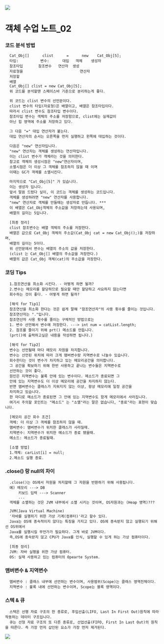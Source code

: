 
<img src="https://capsule-render.vercel.app/api?type=waving&color=0:ed9d0b,100:f94001&height=200&section=header&text=객체_02&fontSize=70" />

# 객체 수업 노트_02
### 코드 분석 방법
      Cat_Obj[]      clist      =      new    Cat_Obj[5];
      타입:          변수:      대입   객체    생성자
      참조타입       참조변수   연산자  생성
      자료형을                          연산자
      저장할 
      배열
      Cat_Obj[] clist = new Cat_Obj[5]; 
      위 코드를 분석할땐 스페이스바 기준으로 분리하는게 좋다. 

      위 코드는 clist 변수의 선언문이다.
      clist 변수의 타입(자료형)은 배열이고, 배열은 참조타입이다.
      따라서 clist 변수도 참조타입 변수이다.
      참조타입 변수는 객체의 주소를 저장함으로, clist에는 실재값이
      아닌 힙 영역에 주소를 저장하고 있다.

      그 다음 "=" 대입 연산자가 붙는다.
      대입 연산자의 순서는 오른쪽을 먼저 실행하고 왼쪽에 대입하는 것이다.

      다음은 "new" 연산자입니다.
      "new" 연산자는 객체를 생성하는 연산자입니다.
      이는 clist 변수가 객체라는 것을 의미한다.
      참고로 객체의 생성시점은 "new"연산자이며,
      소멸시점은 더 이상 그 객체를 참조하지 않을 때 이며
      이때는 GC가 객체를 소멸시킨다.

      마지막으로 "Cat_Obj[5]" 가 있습니다.
      이는 생성자 입니다.
      앞서 말씀 드렸다 싶이, 이 코드는 객체를 생성하는 코드입니다.
      객체를 생성하려면 "new" 연산자를 사용합니다.
      "new" 연산자로 객체를 만들때는 생성자로 만듭니다. ***
      이 배열은 Cat_Obj객체의 주소값을 저장하는데 사용되며, 
      배열의 길이는 5입니다.

      [최종 정리]
      clist 참조변수는 배열 객체의 주소를 저장한다.
      배열은 값으로 Cat_Obj 객체의 주소값(Cat_Obj cat = new Cat_Obj();)을 저장하며,
      배열의 길이는 5이다.
      위 선언문에서 변수는 배열의 주소의 값을 저장한다. 
      (clist 는 Cat_Obj[] 배열의 주소값을 저장한다.)
      배열의 값은 Cat_Obj 객체(cat)의 주소값을 저장한다.

### 코딩 Tips
      1.참조연산을 최소화 시킨다. - 어떻게 하면 될까?
      2.변수는 메모리를 할당하므로 필요할 때만 할당하고 사요하지 않는다면
      회수하는 것이 좋다. - 어떻게 하면 될까?

      [해석 for Tip1]
      참조연산을 최소화 한다는 것은 쉽게 말해 "참조연산자"의 사용 횟수를 줄이는 것입니다.
      참조연산자는 "."입니다.
      참조연산자 사용 횟수를 줄이는 구체적인 방법으로는 
      1. 변수 선언해서 변수에 저장한다. ---> int num = catList.length;
      2. 참조를 줄이기 위해 prt() 메소드를 만듭니다. 
      (prt()에 출력하고싶은 내용을 작성하면 됩니다.)

      [해석 for Tip2]
      변수는 선언될때 마다 메모리 자원을 차지합니다.
      변수는 선언된 위치에 따라 크게 맴버변수랑 지역변수로 나눌수 있습니다.
      회수한다는 것이 변수가 차지하고 있는 메모리공간을 의미합니다.
      그 공간을 확보하기 위해 한번 사용하고 끝나는 변수들은 지역변수로
      선언하는 것이 좋다.
      원인은 지역변수는 불록 안에 있는 변수이다. 메소드가 종료되면 그
      안에 있는 지역변수도 더 이상 메모리에 공간을 차지하지 않는다.
      반면 맴버변수는 클래스가 지워지지 않는 이상, 항상 메모리에 일정 공간을
      차지하고 있습니다.
      한 마디로 메소드가 종료된면 그 안에 있는 지역변수도 함게 메모리에서 사라집니다.
      여기서 주의할 포인트는 "메소드" 는 "소멸"라는 말은 없습니다, "종료"라는 표현이 맞습니다.
      
      [메모리 공간 회수 조건]
      객체: 더 이상 그 객체를 참조하지 않을 때.
      맴버변수: 맴버변수가 위치한 클래스가 사라질때.
      지역변수: 지역변수가 위치한 메소드가 종료 됐을때.
      메소드: 메소드가 종료될때. 

      [소멸 방법]
      1.객체: carList[i] = null;
      2.메소드 실행 종료.

### .close() 랑 null의 차이
      .close()는 OS에서 자원을 차지할때 그 자원을 반환하기 위해 사용됩니다.
      예) 메모리 ---> DB  
          키보드 입력 ---> Scanner
          ...
      객체를 소멸하는 것은 JVM 내부에서 소멸 시키는 것이며, OS자원과는 (Heap 영역)???

      JVM(Java Virtual Machine)
      '자바를 실행히기 위한 가상 기계(컴퓨터)'라고 할수 있다.
      Java는 OS에 종속적이지 않다는 특징을 가지고 있다. OS에 종속받지 않고 실행되기 위해선 OS위에서
      Java를 실행시킬 무언가가 필요하다. 그게 바로 JVM이다.
      즉,OS에 종속받지 않고 CPU가 Java를 인식, 실행할 수 있게 하는 가상 컴퓨터이다.

      [최종 정리]
      JVM: 자바 실행을 위한 가상 컴퓨터.
      OS: 실재 사용하고 있는 컴퓨터의 Opearte System.
      

### 맴버변수 & 지역변수
      맴버변수 : 클래스 내부에 선언하는 변수이며, 사용범위(Scope)는 클래스 영역전체이다.
      지역변수 : 불록 내에 선언하는 변수이며, Scope는 블록 영역이다.

### 스텍 & 큐
      스택은 선행 자료 구조의 한 종류로, 후입선출(LIFO, Last In First Out)원칙에 따라 작동하는 데이터 구조입니다.
      큐는 선형 자료 구조의 또 다른 종류로, 선업선출(FIFO, First In Last Out)의 원칙을 따른다. 즉 가장 먼저 삽인된 요소가 가장 먼저 제거된다. 
      
<img src="https://capsule-render.vercel.app/api?type=waving&color=0:ed9d0b,100:f94001&height=200&section=footer&fontSize=70"/>












